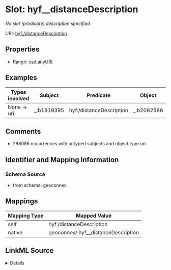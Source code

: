 

# Slot: hyf__distanceDescription


_No slot (predicate) description specified_





URI: [hyf:/distanceDescription](https://www.opengis.net/def/schema/hy_features/hyf/distanceDescription)



<!-- no inheritance hierarchy -->








## Properties

* Range: [xsd:anyURI](xsd:anyURI)






## Examples

| Types involved | Subject | Predicate | Object |
| --- | --- | --- | --- |
| None → uri | _:b1819395 | hyf:/distanceDescription | _:b2062586 |


## Comments

* 298086 occurrences with untyped subjects and object type uri.

## Identifier and Mapping Information







### Schema Source


* from schema: geoconnex




## Mappings

| Mapping Type | Mapped Value |
| ---  | ---  |
| self | hyf:/distanceDescription |
| native | geoconnex/:hyf__distanceDescription |




## LinkML Source

<details>
```yaml
name: hyf__distanceDescription
description: No slot (predicate) description specified
comments:
- 298086 occurrences with untyped subjects and object type uri.
examples:
- description: None → uri
  object:
    example_object: _:b2062586
    example_predicate: hyf:/distanceDescription
    example_subject: _:b1819395
from_schema: geoconnex
rank: 1000
slot_uri: hyf:/distanceDescription
alias: hyf__distanceDescription
range: uri

```
</details>